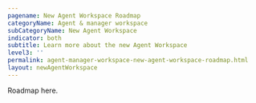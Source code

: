 ```yaml
---
pagename: New Agent Workspace Roadmap
categoryName: Agent & manager workspace
subCategoryName: New Agent Workspace
indicator: both
subtitle: Learn more about the new Agent Workspace
level3: ''
permalink: agent-manager-workspace-new-agent-workspace-roadmap.html
layout: newAgentWorkspace
---
```


Roadmap here.
